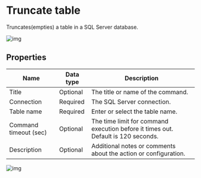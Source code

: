 # Truncate table

Truncates(empties) a table in a SQL Server database.

![img](https://profitbasedocs.blob.core.windows.net/flowimages/SQL-example.png)

## Properties

| Name         | Data type       | Description                                       |
|--------------|-----------------|---------------------------------------------------|
| Title           |  Optional | The title or name of the command.      |
| Connection         | Required   | The SQL Server connection. |
| Table name  | Required  | Enter or select the table name. |
| Command timeout (sec) | Optional | The time limit for command execution before it times out. Default is 120 seconds.|
| Description   | Optional | Additional notes or comments about the action or configuration. |




![img](https://profitbasedocs.blob.core.windows.net/flowimages/truncate-table.png)